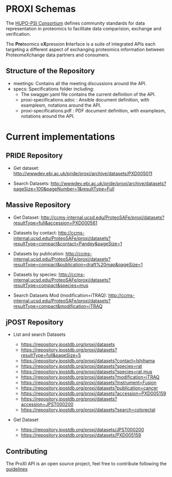 # PROXI Schemas

The [HUPO-PSI Consortium](http://www.psidev.info/) defines community standards for data representation in
proteomics to facilitate data comparision, exchange and verification.

The **Pro**teomics e**X**pression **I**nterface is a suite of integrated APIs each targeting a different aspect
of exchanging proteomics information between ProteomeXchange data partners and consumers.

## Structure of the Repository

- meetings: Contains all the meeting discussions around the API.
- specs: Specifications folder including:
   - The swagger.yaml file contains the current definition of the API.
   - proxi-specifications.adoc : Ansible document definition, with examplesm, notations around the API.
   - proxi-specifications.pdf : PDF document definition, with examplesm, notations around the API.

# Current implementations

## PRIDE Repository

- Get dataset: http://wwwdev.ebi.ac.uk/pride/proxi/archive/datasets/PXD005011

- Search Datasets: http://wwwdev.ebi.ac.uk/pride/proxi/archive/datasets?pageSize=100&pageNumber=1&resultType=Full

## Massive Repository

- Get Dataset: http://ccms-internal.ucsd.edu/ProteoSAFe/proxi/datasets?resultType=full&accession=PXD000561

- Datasets by contact: http://ccms-internal.ucsd.edu/ProteoSAFe/proxi/datasets?resultType=compact&contact=Pandey&pageSize=1

- Datasets by publication: http://ccms-internal.ucsd.edu/ProteoSAFe/proxi/datasets?resultType=compact&publication=draft%20map&pageSize=1

- Datasets by species: http://ccms-internal.ucsd.edu/ProteoSAFe/proxi/datasets?resultType=compact&species=mus

- Search Datasets Mod (modification=iTRAQ): http://ccms-internal.ucsd.edu/ProteoSAFe/proxi/datasets?resultType=compact&modification=iTRAQ


## jPOST Repository

- List and search Datasets
  - https://repository.jpostdb.org/proxi/datasets
  - https://repository.jpostdb.org/proxi/datasets?resultType=full&pageSize=5
  - https://repository.jpostdb.org/proxi/datasets?contact=Ishihama
  - https://repository.jpostdb.org/proxi/datasets?species=rat
  - https://repository.jpostdb.org/proxi/datasets?species=rat,mus
  - https://repository.jpostdb.org/proxi/datasets?modification=iTRAQ
  - https://repository.jpostdb.org/proxi/datasets?instrument=Fusion
  - https://repository.jpostdb.org/proxi/datasets?publication=cancer
  - https://repository.jpostdb.org/proxi/datasets?accession=PXD005159
  - https://repository.jpostdb.org/proxi/datasets?accession=JPST000200
  - https://repository.jpostdb.org/proxi/datasets?search=colorectal

- Get Dataset
  - https://repository.jpostdb.org/proxi/datasets/JPST000200
  - https://repository.jpostdb.org/proxi/datasets/PXD005159

## Contributing

The ProXI API is an open source project, feel free to contribute following the [guidelines](CONTRIBUTING.rst)
